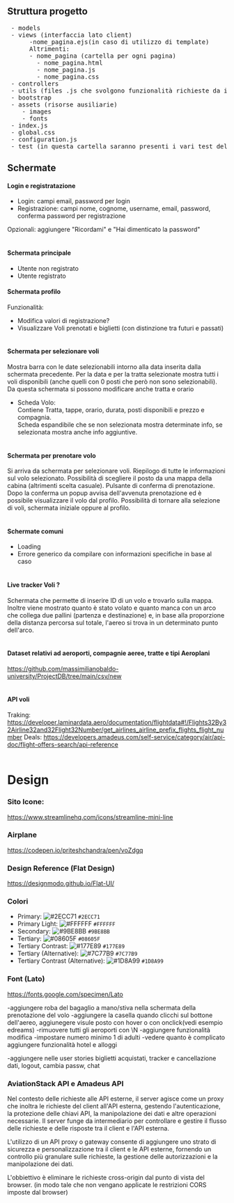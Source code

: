 ## Struttura progetto
<pre>
 - models 
 - views (interfaccia lato client)
      -nome_pagina.ejs(in caso di utilizzo di template)
      Altrimenti:
      - nome_pagina (cartella per ogni pagina)
        - nome_pagina.html
        - nome_pagina.js
        - nome_pagina.css
 - controllers
 - utils (files .js che svolgono funzionalità richieste da intera app)
 - bootstrap
 - assets (risorse ausiliarie)
    - images
    - fonts
 - index.js
 - global.css
 - configuration.js
 - test (in questa cartella saranno presenti i vari test delle user stories)
</pre>

## Schermate
#### Login e registratazione
- Login: campi email, password per login<br/>
- Registrazione: campi nome, cognome, username, email, password, conferma password per registrazione<br/>

Opzionali: aggiungere "Ricordami" e "Hai dimenticato la password"
<br/><br/>

#### Schermata principale
- Utente non registrato
- Utente registrato

#### Schermata profilo
Funzionalità:
- Modifica valori di registrazione?
- Visualizzare Voli prenotati e biglietti (con distinzione tra futuri e passati)
  <br/><br/>

#### Schermata per selezionare voli
Mostra barra con le date selezionabili intorno alla data inserita dalla schermata precedente. Per la data e per la tratta selezionate mostra tutti i voli disponibili (anche quelli con 0 posti che però non sono selezionabili).<br/>
Da questa schermata si possono modificare anche tratta e orario

- Scheda Volo:<br/>
Contiene Tratta, tappe, orario, durata, posti disponibili e prezzo e compagnia.<br/>
  Scheda espandibile che se non selezionata mostra determinate info, se selezionata mostra anche info aggiuntive.
  <br/><br/>

#### Schermata per prenotare volo
Si arriva da schermata per selezionare voli. Riepilogo di tutte le informazioni sul volo selezionato. Possibilità di scegliere il posto da una mappa della cabina (altrimenti scelta casuale). Pulsante di conferma di prenotazione.<br/>
Dopo la conferma un popup avvisa dell'avvenuta prenotazione ed è possibile visualizzare il volo dal profilo. Possibilità di tornare alla selezione di voli, schermata iniziale oppure al profilo.
<br/><br/>

#### Schermate comuni
- Loading
- Errore generico da compilare con informazioni specifiche in base al caso
  <br/><br/>

#### Live tracker Voli ?
Schermata che permette di inserire ID di un volo e trovarlo sulla mappa. Inoltre viene mostrato quanto è stato volato e quanto manca con un arco che collega due pallini (partenza e destinazione) e, in base alla proporzione della distanza percorsa sul totale, l'aereo si trova in un determinato punto dell'arco.
<br/><br/>

#### Dataset relativi ad aeroporti, compagnie aeree, tratte e tipi Aeroplani
https://github.com/massimilianobaldo-university/ProjectDB/tree/main/csv/new
<br/><br/>

#### API voli
Traking: https://developer.laminardata.aero/documentation/flightdata#!/Flights32By32Airline32and32Flight32Number/get_airlines_airline_prefix_flights_flight_number
Deals: https://developers.amadeus.com/self-service/category/air/api-doc/flight-offers-search/api-reference
<br/><br/>

# Design

### Sito Icone:

https://www.streamlinehq.com/icons/streamline-mini-line

### Airplane
https://codepen.io/priteshchandra/pen/voZdgq

### Design Reference (Flat Design)

https://designmodo.github.io/Flat-UI/

### Colori

- Primary: ![#2ECC71](https://placehold.co/30x30/2ECC71/2ECC71.png) `#2ECC71`
- Primary Light: ![#FFFFFF](https://placehold.co/30x30/FFFFFF/FFFFFF.png) `#FFFFFF`
- Secondary: ![#9BE8BB](https://placehold.co/30x30/9BE8BB/9BE8BB.png) `#9BE8BB`
- Tertiary: ![#08605F](https://placehold.co/30x30/08605F/08605F.png) `#08605F`
- Tertiary Contrast: ![#177E89](https://placehold.co/30x30/177E89/177E89.png) `#177E89`
- Tertiary (Alternative): ![#7C77B9](https://placehold.co/30x30/7C77B9/7C77B9.png) `#7C77B9`
- Tertiary Contrast (Alternative): ![#1D8A99](https://placehold.co/30x30/1D8A99/1D8A99.png) `#1D8A99`

### Font (Lato)
https://fonts.google.com/specimen/Lato


-aggiungere roba del bagaglio a mano/stiva nella schermata della prenotazione del volo
-aggiungere la casella quando clicchi sul bottone dell'aereo, aggiunegere visule posto con hover o con onclick(vedi esempio edreams)
-rimuovere tutti gli aeroporti con \N
-aggiungere funzionalità modifica
-impostare numero minimo 1 di adulti
-vedere quanto è complicato aggiungere funzionalità hotel e alloggi

-aggiungere nelle user stories biglietti acquistati, tracker e cancellazione dati, logout, cambia passw, chat

### AviationStack API e Amadeus API
Nel contesto delle richieste alle API esterne, il server agisce come un proxy che inoltra le richieste del client all'API esterna, gestendo l'autenticazione, la protezione delle chiavi API, la manipolazione dei dati e altre operazioni necessarie. Il server funge da intermediario per controllare e gestire il flusso delle richieste e delle risposte tra il client e l'API esterna.

L'utilizzo di un API proxy o gateway consente di aggiungere uno strato di sicurezza e personalizzazione tra il client e le API esterne, fornendo un controllo più granulare sulle richieste, la gestione delle autorizzazioni e la manipolazione dei dati.

L'obbiettivo è eliminare le richieste cross-origin dal punto di vista del browser. (in modo tale che non vengano applicate le restrizioni CORS imposte dal browser)